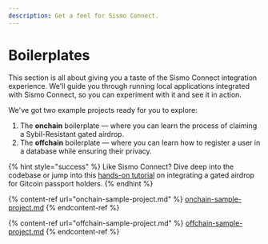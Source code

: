 ```yaml
---
description: Get a feel for Sismo Connect.
---
```


# Boilerplates

This section is all about giving you a taste of the Sismo Connect integration experience. We'll guide you through running local applications integrated with Sismo Connect, so you can experiment with it and see it in action.

We've got two example projects ready for you to explore:

1. The **onchain** boilerplate — where you can learn the process of claiming a Sybil-Resistant gated airdrop.
2. The **offchain** boilerplate — where you can learn how to register a user in a database while ensuring their privacy.

{% hint style="success" %}
Like Sismo Connect? Dive deep into the codebase or jump into this [hands-on tutorial](../tutorials/onchain-tutorials/tuto.md) on integrating a gated airdrop for Gitcoin passport holders.&#x20;
{% endhint %}

{% content-ref url="onchain-sample-project.md" %}
[onchain-sample-project.md](onchain-sample-project.md)
{% endcontent-ref %}

{% content-ref url="offchain-sample-project.md" %}
[offchain-sample-project.md](offchain-sample-project.md)
{% endcontent-ref %}
